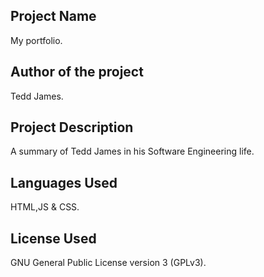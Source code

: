 ## Project Name
My portfolio.
## Author of the project
Tedd James.
## Project Description
A summary of Tedd James in his Software Engineering life.
## Languages Used
HTML,JS & CSS.
## License Used
GNU General Public License version 3 (GPLv3).
